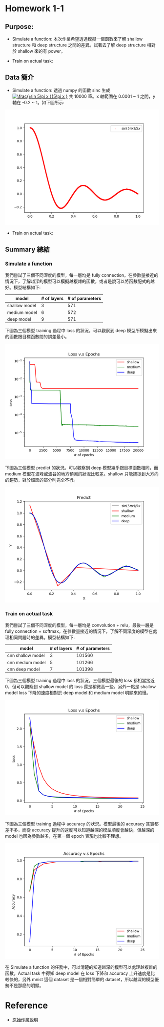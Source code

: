 # Homework 1-1

## Purpose:

* Simulate a function: 本次作業希望透過模擬一個函數來了解 shallow structure 和 deep structure 之間的差異。試著去了解 deep structure 相對於 shallow 來的有 power。

* Train  on actual task:

## Data 簡介

* Simulate a function: 透過 numpy 的函數 sinc 生成 <a href="https://www.codecogs.com/eqnedit.php?latex=\frac{\sin&space;5\pi&space;x&space;}{5\pi&space;x&space;}" target="_blank"><img src="https://latex.codecogs.com/gif.latex?\frac{\sin&space;5\pi&space;x&space;}{5\pi&space;x&space;}" title="\frac{\sin 5\pi x }{5\pi x }" /></a> 共 10000 筆。x 軸範圍在 0.0001 ~ 1 之間，y 軸在 -0.2 ~ 1。如下圖所示:

![](image/target_model.png) 

* Train on actual task:

## Summary 總結

### Simulate a function

我們嘗試了三個不同深度的模型，每一層均是 fully connection。在參數量接近的情況下，了解越深的模型可以模擬越複雜的函數，或者是說可以將函數配式的越好。模型結構如下:

| model | # of layers | # of parameters |
| --- | --- | --- |
| shallow model | 3 | 571 |
| medium model | 6 | 572 |
| deep model | 9 | 571 |

下圖為三個模型 training 過程中 loss 的狀況。可以觀察到 deep 模型所模擬出來的函數跟目標函數間的誤差最小。

![](image/loss.png)


下圖為三個模型 predict 的狀況。可以觀察到 deep 模型幾乎跟目標函數相同，而 medium 模型在波峰或波谷的地方預測的狀況比較差。shallow 只能捕捉到大方向的趨勢，對於細節的部分則完全不行。

![](image/predict.png)


### Train on actual task

我們嘗試了三個不同深度的模型，每一層均是 convolution + relu，最後一層是 fully connection + softmax。在參數量接近的情況下，了解不同深度的模型在處理相同問題時的差異。模型結構如下:

| model | # of layers | # of parameters |
| --- | --- | --- |
| cnn shallow model | 3 | 101560 |
| cnn medium model | 5 | 101266 |
| cnn deep model | 7 | 101398 |

下圖為三個模型 training 過程中 loss 的狀況。三個模型最後的 loss 都相當接近 0，但可以觀察到 shallow model 的 loss 還是稍微高一些。另外一點是 shallow model loss 下降的速度相對於 deep model 和 medium model 明顯來的慢。

![](image/cnn_loss.png)

下圖為三個模型 training 過程中 accuracy 的狀況。模型最後的 accuracy 其實都差不多，而從 accuracy 提升的速度可以知道越深的模型順度會越快，但越深的 model 也因為參數越多，在第一個 epoch 表現也比較不理想。

![](image/cnn_accuracy.png)

在 Simulate a function 的任務中，可以清楚的知道越深的模型可以處理越複雜的函數。Actual task 中得知 deep model 在 loss 下降和 accuracy 上升速度是比較快的，另外 mnist 這個 dataset 是一個相對簡單的 dataset，所以越深的模型優勢不是那麼的明顯。

# Reference

* [原始作業說明](https://docs.google.com/presentation/d/1VllCXAZ_DCN409MpmbsDV73wopoUt4gxyo47kPC1NGQ/edit#slide=id.p3)
